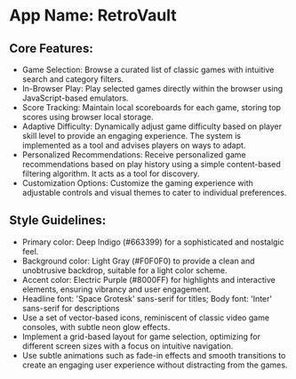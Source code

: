 # **App Name**: RetroVault

## Core Features:

- Game Selection: Browse a curated list of classic games with intuitive search and category filters.
- In-Browser Play: Play selected games directly within the browser using JavaScript-based emulators.
- Score Tracking: Maintain local scoreboards for each game, storing top scores using browser local storage.
- Adaptive Difficulty: Dynamically adjust game difficulty based on player skill level to provide an engaging experience. The system is implemented as a tool and advises players on ways to adapt.
- Personalized Recommendations: Receive personalized game recommendations based on play history using a simple content-based filtering algorithm. It acts as a tool for discovery.
- Customization Options: Customize the gaming experience with adjustable controls and visual themes to cater to individual preferences.

## Style Guidelines:

- Primary color: Deep Indigo (#663399) for a sophisticated and nostalgic feel.
- Background color: Light Gray (#F0F0F0) to provide a clean and unobtrusive backdrop, suitable for a light color scheme.
- Accent color: Electric Purple (#8000FF) for highlights and interactive elements, ensuring vibrancy and user engagement.
- Headline font: 'Space Grotesk' sans-serif for titles; Body font: 'Inter' sans-serif for descriptions
- Use a set of vector-based icons, reminiscent of classic video game consoles, with subtle neon glow effects.
- Implement a grid-based layout for game selection, optimizing for different screen sizes with a focus on intuitive navigation.
- Use subtle animations such as fade-in effects and smooth transitions to create an engaging user experience without distracting from the games.